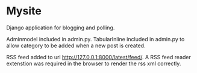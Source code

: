 # Mysite

Django application for blogging and polling.

Adminmodel included in admin.py. TabularInline included in admin.py to allow category
to be added when a new post is created.

RSS feed added to url http://127.0.0.1:8000/latest/feed/. A RSS feed reader extenstion was required in the browser to render the rss xml correctly.